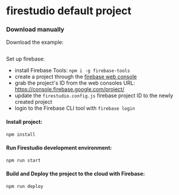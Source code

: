 # firestudio default project

### Download manually

Download the example:

```
```

Set up firebase:

* install Firebase Tools: `npm i -g firebase-tools`
* create a project through the [firebase web console](https://console.firebase.google.com/)
* grab the project's ID from the web consoles URL: https://console.firebase.google.com/project/<projectId>
* update the `firestudio.config.js` firebase project ID to the newly created project
* login to the Firebase CLI tool with `firebase login`

#### Install project:

```bash
npm install
```

#### Run Firestudio development environment:

```bash
npm run start
```

#### Build and Deploy the project to the cloud with Firebase:

```bash
npm run deploy
```
